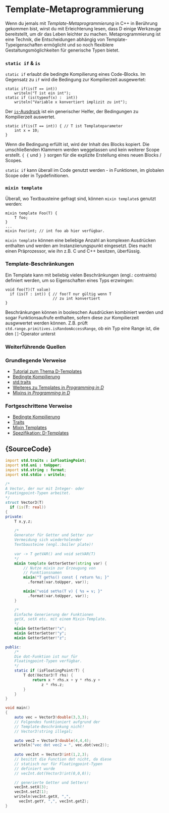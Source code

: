 # Template-Metaprogrammierung

Wenn du jemals mit *Template-Metaprogrammierung* in C++
in Berührung gekommen bist, wirst du mit Erleichterung
lesen, dass D einige Werkzeuge bereitstellt, um dir das Leben
leichter zu machen.
Metaprogrammierung ist eine Technik, die Entscheidungen
abhängig von Template-Typeigenschaften ermöglicht und so noch
flexiblere Gestaltungsmöglichkeiten für generische Typen bietet.

### `static if` & `is`

`static if` erlaubt die bedingte Kompilierung eines
Code-Blocks. Im Gegensatz zu `if` wird die Bedingung
zur Kompilierzeit ausgewertet:

    static if(is(T == int))
        writeln("T ist ein int");
    static if (is(typeof(x) :  int))
        writeln("Variable x konvertiert implizit zu int");

Der [`is`-Ausdruck](http://wiki.dlang.org/Is_expression) ist
ein generischer Helfer, der Bedingungen zu Kompilierzeit
auswertet.

    static if(is(T == int)) { // T ist Templateparameter
        int x = 10;
    }

Wenn die Bedingung erfüllt ist, wird der Inhalt des Blocks
kopiert. Die umschließenden Klammern werden weggelassen 
und kein weiterer Scope erstellt.
`{ {` und `} }` sorgen für die explizite Erstellung eines 
neuen Blocks / Scopes.

`static if` kann überall im Code genutzt werden - in
Funktionen, im globalen Scope oder in Typdefinitionen.

### `mixin template`

Überall, wo Textbausteine gefragt sind, können 
`mixin template`s genutzt werden:

    mixin template Foo(T) {
        T foo;
    }
    ...
    mixin Foo!int; // int foo ab hier verfügbar.

`mixin template` können eine beliebige Anzahl an komplexen
Ausdrücken enthalten und werden am Instanziierungspunkt
eingesetzt. 
Dies macht einen Präprozessor, wie ihn z.B. C und C++ 
besitzen, überfüssig.

### Template-Beschränkungen

Ein Template kann mit beliebig vielen Beschränkungen
(engl.: contraints) definiert werden, um so Eigenschaften
eines Typs erzwingen:

    void foo(T)(T value)
      if (is(T : int)) { // foo!T nur gültig wenn T
                         // zu int konvertiert
    }

Beschränkungen können in booleschen Ausdrücken kombiniert
werden und sogar Funktionsaufrufe enthalten, sofern diese
zur Kompilierzeit ausgwwertet werden können.
Z.B. prüft `std.range.primitives.isRandomAccessRange`,
ob ein Typ eine Range ist, die den `[]`-Operator unterst

### Weiterführende Quellen

### Grundlegende Verweise

- [Tutorial zum Thema D-Templates](https://github.com/PhilippeSigaud/D-templates-tutorial)
- [Bedingte Kompilierung](http://ddili.org/ders/d.en/cond_comp.html)
- [std.traits](https://dlang.org/phobos/std_traits.html)
- [Weiteres zu Templates in _Programming in D_](http://ddili.org/ders/d.en/templates_more.html)
- [Mixins in  _Programming in D_](http://ddili.org/ders/d.en/mixin.html)

### Fortgeschrittene Verweise

- [Bedingte Kompilierung](https://dlang.org/spec/version.html)
- [Traits](https://dlang.org/spec/traits.html)
- [Mixin Templates](https://dlang.org/spec/template-mixin.html)
- [Spezifikation: D-Templates](https://dlang.org/spec/template.html)

## {SourceCode}

```d
import std.traits : isFloatingPoint;
import std.uni : toUpper;
import std.string : format;
import std.stdio : writeln;

/*
A Vector, der nur mit Integer- oder
Floatingpoint-Typen arbeitet.
*/
struct Vector3(T)
  if (is(T: real))
{
private:
    T x,y,z;

    /*
    Generator für Getter und Setter zur
    Vermeidung sich wiederholender 
    Textbausteine (engl.:boiler plate)!
    
    var -> T getVAR() and void setVAR(T)
    */
    mixin template GetterSetter(string var) {
        // Nutze mixin zur Erzeugung von
        // Funktionsnamen
        mixin("T get%s() const { return %s; }"
          .format(var.toUpper, var));

        mixin("void set%s(T v) { %s = v; }"
          .format(var.toUpper, var));
    }

    /*
    Einfache Generierung der Funktionen
    getX, setX etc. mit einem Mixin-Template.
    */
    mixin GetterSetter!"x";
    mixin GetterSetter!"y";
    mixin GetterSetter!"z";

public:
    /*
    Die dot-Funktion ist nur für 
    Floatingpoint-Typen verfügbar.
    */
    static if (isFloatingPoint!T) {
        T dot(Vector3!T rhs) {
            return x * rhs.x + y * rhs.y +
                z * rhs.z;
        }
    }
}

void main()
{
    auto vec = Vector3!double(3,3,3);
    // Folgendes funktioniert aufgrund der 
    // Template-Beschränkung nicht!
    // Vector3!string illegal;

    auto vec2 = Vector3!double(4,4,4);
    writeln("vec dot vec2 = ", vec.dot(vec2));
    
    auto vecInt = Vector3!int(1,2,3);
    // besitzt die Function dot nicht, da diese
    // statisch nur für Floatingpoint-Typen    
    // definiert wurde
    // vecInt.dot(Vector3!int(0,0,0));

    // generierte Getter und Setters!
    vecInt.setX(3);
    vecInt.setZ(1);
    writeln(vecInt.getX, ",",
      vecInt.getY, ",", vecInt.getZ);
}
```
